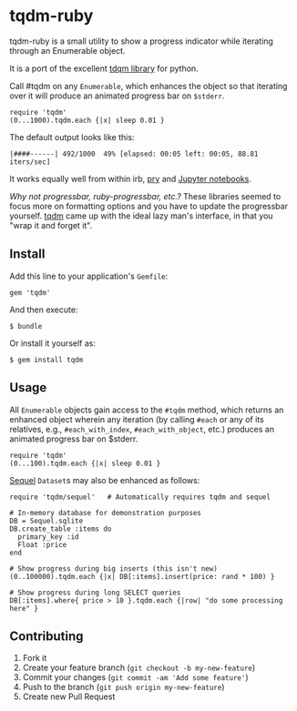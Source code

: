 # tqdm-ruby

tqdm-ruby is a small utility to show a progress indicator while iterating through an Enumerable object.

It is a port of the excellent [tdqm library][tqdm] for python.

Call #tqdm on any `Enumerable`, which enhances the object so that iterating over it will produce an animated progress bar on `$stderr`.

    require 'tqdm'
    (0...1000).tqdm.each {|x| sleep 0.01 }

The default output looks like this:

    |####------| 492/1000  49% [elapsed: 00:05 left: 00:05, 88.81 iters/sec]

It works equally well from within irb, [pry](http://pryrepl.org/) and [Jupyter notebooks](https://jupyter.org/).

*Why not progressbar, ruby-progressbar, etc.?* These libraries seemed to focus more on formatting options and you have to update the progressbar yourself. [tqdm][] came up with the ideal lazy man's interface, in that you "wrap it and forget it".

[tqdm]: https://github.com/tqdm/tqdm

## Install

Add this line to your application's `Gemfile`:

    gem 'tqdm'

And then execute:

    $ bundle

Or install it yourself as:

    $ gem install tqdm

## Usage

All `Enumerable` objects gain access to the `#tqdm` method, which returns an enhanced object wherein any iteration (by calling `#each` or any of its relatives, e.g., `#each_with_index`, `#each_with_object`, etc.) produces an animated progress bar on $stderr.

    require 'tqdm'
    (0...100).tqdm.each {|x| sleep 0.01 }

[Sequel](http://sequel.jeremyevans.net/) `Dataset`s may also be enhanced as follows:

    require 'tqdm/sequel'   # Automatically requires tqdm and sequel
    
    # In-memory database for demonstration purposes
    DB = Sequel.sqlite
    DB.create_table :items do
      primary_key :id
      Float :price
    end
    
    # Show progress during big inserts (this isn't new)
    (0..100000).tqdm.each {|x| DB[:items].insert(price: rand * 100) }
    
    # Show progress during long SELECT queries
    DB[:items].where{ price > 10 }.tqdm.each {|row| "do some processing here" }

## Contributing

1. Fork it
2. Create your feature branch (`git checkout -b my-new-feature`)
3. Commit your changes (`git commit -am 'Add some feature'`)
4. Push to the branch (`git push origin my-new-feature`)
5. Create new Pull Request
